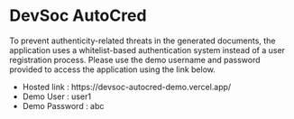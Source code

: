 # DevSoc AutoCred
To prevent authenticity-related threats in the generated documents, the application uses a whitelist-based authentication system instead of a user registration process. Please use the demo username and password provided to access the application using the link below.
<ul>
  <li>
    Hosted link : https://devsoc-autocred-demo.vercel.app/
  </li>
  <li>
    Demo User : user1
  </li>
  <li>
    Demo Password : abc
  </li>
</ul>
